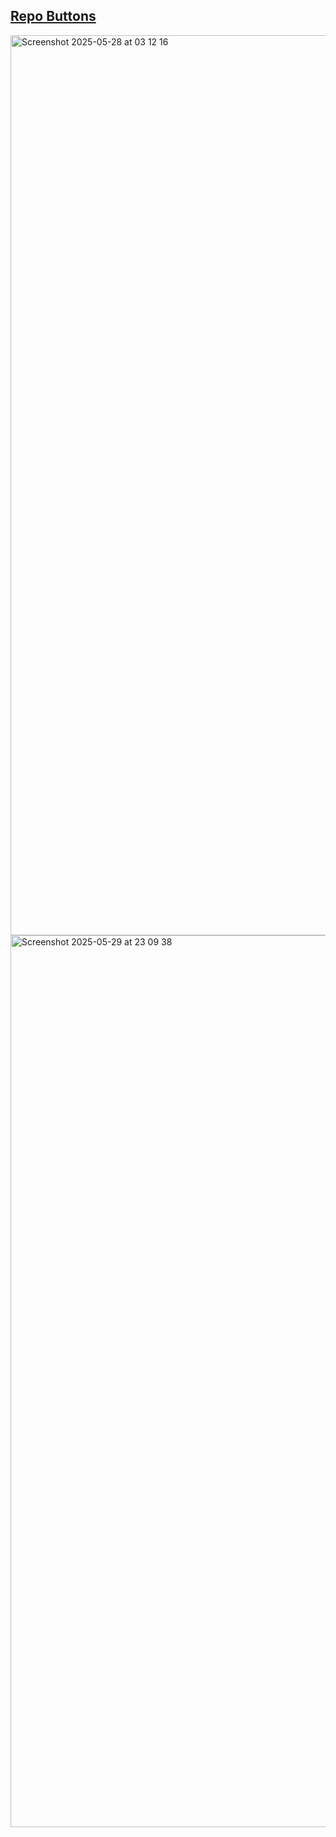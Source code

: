 ## <a href="https://repo-buttons.vercel.app">Repo Buttons</a>

<img width="1440" alt="Screenshot 2025-05-28 at 03 12 16" src="https://github.com/user-attachments/assets/0dd408e7-6cc8-432d-8444-72277a76bd76" />
<img width="1427" alt="Screenshot 2025-05-29 at 23 09 38" src="https://github.com/user-attachments/assets/ec7443d2-3f83-4d84-9bed-f60dea7b1398" />

